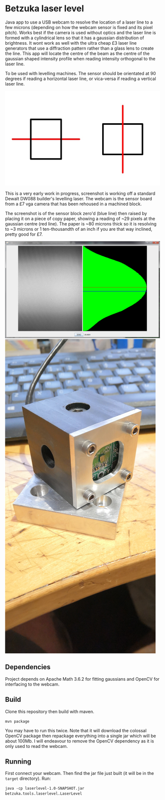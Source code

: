 # Betzuka laser level

Java app to use a USB webcam to resolve the location of a laser line to a few microns (depending on how the webcam sensor is fixed and its pixel pitch). Works best if the camera is used without optics and the laser line is formed with a cylindrical lens 
so that it has a gaussian distribution of brightness. It wont work as well with the ultra cheap £3 laser line generators that use a diffraction pattern rather than a glass lens to create the line. This app will locate the centre of the beam as the centre of the gaussian shaped intensity profile when reading intensity orthogonal to the laser line.

To be used with levelling machines. The sensor should be orientated at 90 degrees if reading a horizontal laser line, or vica-versa if reading a vertical laser line.

![Sensor orientation](/doc/imgs/sensor_orientation.jpg?raw=true)

This is a very early work in progress, screenshot is working off a standard Dewalt DW088 builder's levelling laser. The webcam is the sensor board from a £7 vga camera that has been rehoused in a machined block.

The screenshot is of the sensor block zero'd (blue line) then raised by placing it on a piece of copy paper, showing a reading of ~29 pixels at the gaussian centre (red line). The paper is ~80 microns thick so it is resolving to ~3 microns or 1 ten-thousandth of an inch if you are that way inclined, pretty good for £7.

![Screenshot](/doc/imgs/screen_shot_1.png?raw=true)
![Sensor](/doc/imgs/sensor_block_1.jpg?raw=true)

## Dependencies
Project depends on Apache Math 3.6.2 for fitting gaussians and OpenCV for interfacing to the webcam.

## Build
Clone this repository then build with maven.

`mvn package`

You may have to run this twice. Note that it will download the colossal OpenCV package then repackage everything into a single jar which will be about 100Mb. I will endeavour to remove the OpenCV dependency as it is only used to read the webcam.

## Running

First connect your webcam. Then find the jar file just built (it will be in the `target` directory). Run:

`java -cp laserlevel-1.0-SNAPSHOT.jar betzuka.tools.laserlevel.LaserLevel`
